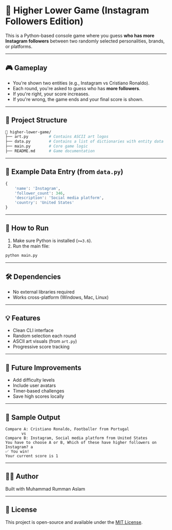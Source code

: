 # 🔼 Higher Lower Game (Instagram Followers Edition)

This is a Python-based console game where you guess **who has more Instagram followers** between two randomly selected personalities, brands, or platforms.

---

## 🎮 Gameplay

- You're shown two entities (e.g., Instagram vs Cristiano Ronaldo).
- Each round, you're asked to guess who has **more followers**.
- If you're right, your score increases.
- If you're wrong, the game ends and your final score is shown.

---

## 📂 Project Structure

```bash
📁 higher-lower-game/
├── art.py         # Contains ASCII art logos
├── data.py        # Contains a list of dictionaries with entity data
├── main.py        # Core game logic
├── README.md      # Game documentation
```

---

## 🧠 Example Data Entry (from `data.py`)

```python
{
    'name': 'Instagram',
    'follower_count': 346,
    'description': 'Social media platform',
    'country': 'United States'
}
```

---

## 🧪 How to Run

1. Make sure Python is installed (`>=3.6`).
2. Run the main file:

```bash
python main.py
```

---

## 🛠️ Dependencies

- No external libraries required
- Works cross-platform (Windows, Mac, Linux)

---

## 💡 Features

- Clean CLI interface
- Random selection each round
- ASCII art visuals (from `art.py`)
- Progressive score tracking

---

## 🚧 Future Improvements

- Add difficulty levels
- Include user avatars
- Timer-based challenges
- Save high scores locally

---

## 📸 Sample Output

```
Compare A: Cristiano Ronaldo, Footballer from Portugal
       vs
Compare B: Instagram, Social media platform from United States
You have to choose A or B, Which of these have higher followers on Instagram? a
✅ You win!
Your current score is 1
```

---

## 👨‍💻 Author

Built with Muhammad Rumman Aslam

---

## 📜 License

This project is open-source and available under the [MIT License](LICENSE).
